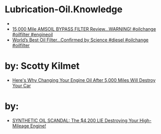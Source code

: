 # Lubrication-Oil.Knowledge
- [](https://youtu.be/qPXsCG-C-JY)
- [15,000 Mile AMSOIL BYPASS FILTER Review…WARNING! #oilchange #oilfilter #engineoil](https://youtu.be/wM2VAT3GTnU)
- [World’s Best Oil Filter…Confirmed by Science #diesel #oilchange #oilfilter](https://youtu.be/z6KcNTYSa1I)

# by: Scotty Kilmet
- [Here's Why Changing Your Engine Oil After 5,000 Miles Will Destroy Your Car](https://youtu.be/4QPutvcOFwM)

# by:
- [SYNTHETIC OIL SCANDAL: The $4,200 LIE Destroying Your High-Mileage Engine!](https://youtu.be/LD6DPBlEbEs)
